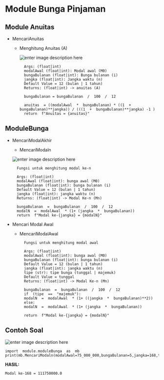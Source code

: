 # Module Bunga Pinjaman
## Module Anuitas
- MencariAnuitas
	- Menghitung Anuitas (A)
			
		![enter image description here](https://soalfismat.com/wp-content/uploads/2020/05/Rumus-anuitas.png)
			
			Args: (float|int)
			modalAwal (float|int): Modal awal (M0)
			bungaBulanan (float|int): Bunga bulanan (i)
			jangka (float|int): Jangka waktu (n)
			Default Value = 12 (bulan | 1 tahun)
			Returns: (float|int) -> anuitas (A)
			
			bungaBulanan = bungaBulanan  /  100  /  12

			anuitas  = ((modalAwal  *  bungaBulanan) * ((1  +  bungaBulanan)**jangka)) / (((1  +  bungaBulanan)**jangka) -1 )
			return  f"Anuitas = {anuitas}"


## ModuleBunga
- MencariModalAkhir
	- MencariModaln
	
	![enter image description here](https://cdn-web.ruangguru.com/landing-pages/assets/hs/01-2.jpg)

		Fungsi untuk menghitung modal ke-n

		Args: (float|int)
		modalAwal (float|int): bunga awal (M0)
		bungaBulanan (float|int): bunga bulanan (i)
		Default Value = 12 (bulan | 1 tahun)
		jangka (float|int): jangka waktu (n)
		Returns: (float|int) -> Modal Ke-n (Mn)
		
		bungaBulanan  =  bungaBulanan  /  100  /  12
		modalN  =  modalAwal  * (1+ (jangka  *  bungaBulanan))
		return  f"Modal ke-{jangka} = {modalN}"

- Mencari Modal Awal
	- MencariModalAwal

			Fungsi untuk menghitung modal awal

			Args: (float|int)
			modalAwal (float|int): bunga awal (M0)
			bungaBulanan (float|int): bunga bulanan (i)
			Default Value = 12 (bulan | 1 tahun)
			jangka (float|int): jangka waktu (n)
			tipe (str): tipe bunga (tunggal | majemuk)
			Default Value = tunggal
			Returns: (float|int) -> Modal Ke-n (Mn)

			bungaBulanan  =  bungaBulanan  /  100  /  12
			if  (tipe  ==  "majemuk"):
			modalN  =  modalAwal  * (1+ ((jangka  *  bungaBulanan)**2))
			else:
			modalN  =  modalAwal  * (1+ (jangka  *  bungaBulanan))

			return  f"Modal ke-{jangka} = {modalN}"

## Contoh Soal

![enter image description here](https://media-public.colearn.id/thumbnail/M0052501E007_large.png)

    import  module.moduleBunga  as  mb
    print(mb.MencariModaln(modalAwal=75_000_000,bungaBulanan=5,jangka=168,tipe="majemuk"))

**HASIL:**

    Modal ke-168 = 111750000.0
    
